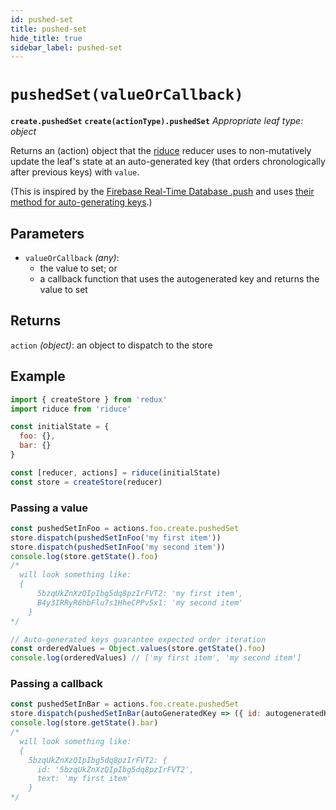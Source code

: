```yaml
---
id: pushed-set
title: pushed-set
hide_title: true
sidebar_label: pushed-set
---
```


# `pushedSet(valueOrCallback)`
**`create.pushedSet`**
**`create(actionType).pushedSet`**
*Appropriate leaf type: object*

Returns an (action) object that the [riduce](../README.md) reducer uses to non-mutatively update the leaf's state at an auto-generated key (that orders chronologically after previous keys) with `value`.

(This is inspired by the [Firebase Real-Time Database .push](https://firebase.google.com/docs/database/web/lists-of-data#append_to_a_list_of_data) and uses [their method for auto-generating keys](https://firebase.googleblog.com/2015/02/the-2120-ways-to-ensure-unique_68.html).)

## Parameters
- `valueOrCallback` *(any)*:
  - the value to set; or
  - a callback function that uses the autogenerated key and returns the value to set

## Returns
`action` *(object)*: an object to dispatch to the store

## Example
```js
import { createStore } from 'redux'
import riduce from 'riduce'

const initialState = {
  foo: {},
  bar: {}
}

const [reducer, actions] = riduce(initialState)
const store = createStore(reducer)
```

### Passing a value
```js
const pushedSetInFoo = actions.foo.create.pushedSet
store.dispatch(pushedSetInFoo('my first item'))
store.dispatch(pushedSetInFoo('my second item'))
console.log(store.getState().foo)
/*
  will look something like:
  {
      5bzqUkZnXzQIpIbg5dq8pzIrFVT2: 'my first item',
      B4y3IRRyR6hbFlu7s1HheCPPv5x1: 'my second item'
    }
*/

// Auto-generated keys guarantee expected order iteration
const orderedValues = Object.values(store.getState().foo)
console.log(orderedValues) // ['my first item', 'my second item']
```

### Passing a callback
```js
const pushedSetInBar = actions.foo.create.pushedSet
store.dispatch(pushedSetInBar(autoGeneratedKey => ({ id: autogeneratedKey, text: 'my first item' })))
console.log(store.getState().bar)
/*
  will look something like:
  {
    5bzqUkZnXzQIpIbg5dq8pzIrFVT2: {
      id: '5bzqUkZnXzQIpIbg5dq8pzIrFVT2',
      text: 'my first item'
    }
*/

```